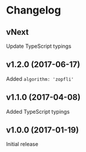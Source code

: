 # Changelog

## vNext

Update TypeScript typings

## v1.2.0 (2017-06-17)

Added `algorithm: 'zopfli'`


## v1.1.0 (2017-04-08)

Added TypeScript typings

## v1.0.0 (2017-01-19)

Initial release